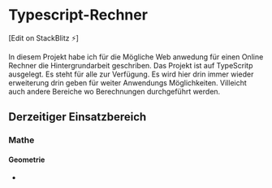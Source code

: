 # Typescript-Rechner

[Edit on StackBlitz ⚡️]

In diesem Projekt habe ich für die Mögliche Web anwedung für einen Online Rechner die Hintergrundarbeit geschriben. Das Projekt ist auf TypeScritp ausgelegt. Es steht für alle zur Verfügung. Es wird hier drin immer wieder erweiterung drin geben für weiter Anwendungs Möglichkeiten. Villeicht auch andere Bereiche wo Berechnungen durchgeführt werden. 

## Derzeitiger Einsatzbereich

### Mathe
#### Geometrie
* 